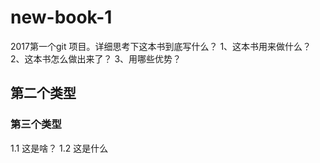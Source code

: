 # new-book-1
2017第一个git 项目。详细思考下这本书到底写什么？
1、这本书用来做什么？
2、这本书怎么做出来了？
3、用哪些优势？
## 第二个类型
### 第三个类型
1.1 这是啥？
1.2 这是什么 
